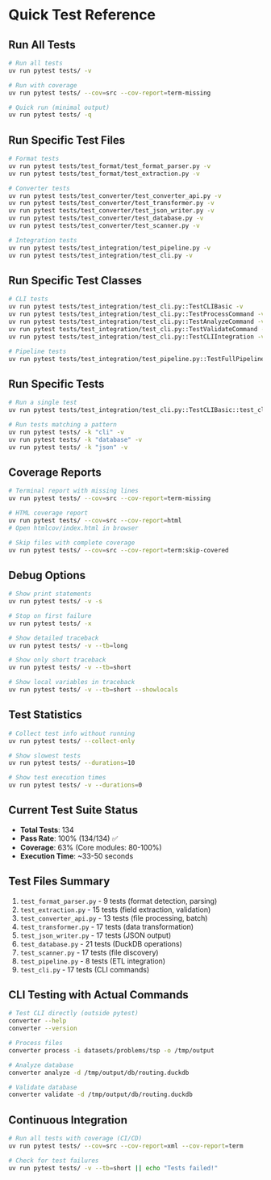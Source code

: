 # Quick Test Reference

## Run All Tests

```bash
# Run all tests
uv run pytest tests/ -v

# Run with coverage
uv run pytest tests/ --cov=src --cov-report=term-missing

# Quick run (minimal output)
uv run pytest tests/ -q
```

## Run Specific Test Files

```bash
# Format tests
uv run pytest tests/test_format/test_format_parser.py -v
uv run pytest tests/test_format/test_extraction.py -v

# Converter tests
uv run pytest tests/test_converter/test_converter_api.py -v
uv run pytest tests/test_converter/test_transformer.py -v
uv run pytest tests/test_converter/test_json_writer.py -v
uv run pytest tests/test_converter/test_database.py -v
uv run pytest tests/test_converter/test_scanner.py -v

# Integration tests
uv run pytest tests/test_integration/test_pipeline.py -v
uv run pytest tests/test_integration/test_cli.py -v
```

## Run Specific Test Classes

```bash
# CLI tests
uv run pytest tests/test_integration/test_cli.py::TestCLIBasic -v
uv run pytest tests/test_integration/test_cli.py::TestProcessCommand -v
uv run pytest tests/test_integration/test_cli.py::TestAnalyzeCommand -v
uv run pytest tests/test_integration/test_cli.py::TestValidateCommand -v
uv run pytest tests/test_integration/test_cli.py::TestCLIIntegration -v

# Pipeline tests
uv run pytest tests/test_integration/test_pipeline.py::TestFullPipelineIntegration -v
```

## Run Specific Tests

```bash
# Run a single test
uv run pytest tests/test_integration/test_cli.py::TestCLIBasic::test_cli_help -v

# Run tests matching a pattern
uv run pytest tests/ -k "cli" -v
uv run pytest tests/ -k "database" -v
uv run pytest tests/ -k "json" -v
```

## Coverage Reports

```bash
# Terminal report with missing lines
uv run pytest tests/ --cov=src --cov-report=term-missing

# HTML coverage report
uv run pytest tests/ --cov=src --cov-report=html
# Open htmlcov/index.html in browser

# Skip files with complete coverage
uv run pytest tests/ --cov=src --cov-report=term:skip-covered
```

## Debug Options

```bash
# Show print statements
uv run pytest tests/ -v -s

# Stop on first failure
uv run pytest tests/ -x

# Show detailed traceback
uv run pytest tests/ -v --tb=long

# Show only short traceback
uv run pytest tests/ -v --tb=short

# Show local variables in traceback
uv run pytest tests/ -v --tb=short --showlocals
```

## Test Statistics

```bash
# Collect test info without running
uv run pytest tests/ --collect-only

# Show slowest tests
uv run pytest tests/ --durations=10

# Show test execution times
uv run pytest tests/ -v --durations=0
```

## Current Test Suite Status

- **Total Tests**: 134
- **Pass Rate**: 100% (134/134) ✅
- **Coverage**: 63% (Core modules: 80-100%)
- **Execution Time**: ~33-50 seconds

## Test Files Summary

1. `test_format_parser.py` - 9 tests (format detection, parsing)
2. `test_extraction.py` - 15 tests (field extraction, validation)
3. `test_converter_api.py` - 13 tests (file processing, batch)
4. `test_transformer.py` - 17 tests (data transformation)
5. `test_json_writer.py` - 17 tests (JSON output)
6. `test_database.py` - 21 tests (DuckDB operations)
7. `test_scanner.py` - 17 tests (file discovery)
8. `test_pipeline.py` - 8 tests (ETL integration)
9. `test_cli.py` - 17 tests (CLI commands)

## CLI Testing with Actual Commands

```bash
# Test CLI directly (outside pytest)
converter --help
converter --version

# Process files
converter process -i datasets/problems/tsp -o /tmp/output

# Analyze database
converter analyze -d /tmp/output/db/routing.duckdb

# Validate database
converter validate -d /tmp/output/db/routing.duckdb
```

## Continuous Integration

```bash
# Run all tests with coverage (CI/CD)
uv run pytest tests/ --cov=src --cov-report=xml --cov-report=term

# Check for test failures
uv run pytest tests/ -v --tb=short || echo "Tests failed!"
```
